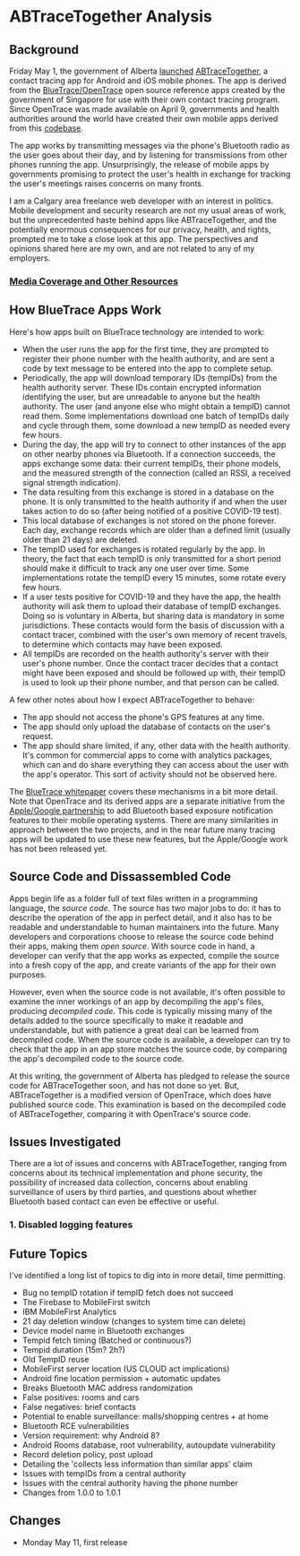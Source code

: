 # ABTraceTogether Analysis



## Background

Friday May 1, the government of Alberta [launched](https://twitter.com/YourAlberta/status/1256345052898627585) [ABTraceTogether](https://www.alberta.ca/ab-trace-together.aspx), a contact tracing app for Android and iOS mobile phones. The app is derived from the [BlueTrace/OpenTrace](https://bluetrace.io/) open source reference apps created by the government of Singapore for use with their own contact tracing program. Since OpenTrace was made available on April 9, governments and health authorities around the world have created their own mobile apps derived from this [codebase](https://github.com/OpenTrace-community).

The app works by transmitting messages via the phone's Bluetooth radio as the user goes about their day, and by listening for transmissions from other phones running the app. Unsurprisingly, the release of mobile apps by governments promising to protect the user's health in exchange for tracking the user's meetings raises concerns on many fronts.

I am a Calgary area freelance web developer with an interest in politics. Mobile development and security research are not my usual areas of work, but the unprecedented haste behind apps like ABTraceTogether, and the potentially enormous consequences for our privacy, health, and rights, prompted me to take a close look at this app. The perspectives and opinions shared here are my own, and are not related to any of my employers.

### [Media Coverage and Other Resources](media.md)


## How BlueTrace Apps Work

Here's how apps built on BlueTrace technology are intended to work:

- When the user runs the app for the first time, they are prompted to register their phone number with the health authority, and are sent a code by text message to be entered into the app to complete setup.
- Periodically, the app will download temporary IDs (tempIDs) from the health authority server. These IDs contain encrypted information identifying the user, but are unreadable to anyone but the health authority. The user (and anyone else who might obtain a tempID) cannot read them. Some implementations download one batch of tempIDs daily and cycle through them, some download a new tempID as needed every few hours.
- During the day, the app will try to connect to other instances of the app on other nearby phones via Bluetooth. If a connection succeeds, the apps exchange some data: their current tempIDs, their phone models, and the measured strength of the connection (called an RSSI, a received signal strength indication).
- The data resulting from this exchange is stored in a database on the phone. It is only transmitted to the health authority if and when the user takes action to do so (after being notified of a positive COVID-19 test).
- This local database of exchanges is not stored on the phone forever. Each day, exchange records which are older than a defined limit (usually older than 21 days) are deleted.
- The tempID used for exchanges is rotated regularly by the app. In theory, the fact that each tempID is only transmitted for a short period should make it difficult to track any one user over time. Some implementations rotate the tempID every 15 minutes, some rotate every few hours.
- If a user tests positive for COVID-19 and they have the app, the health authority will ask them to upload their database of tempID exchanges. Doing so is voluntary in Alberta, but sharing data is mandatory in some jurisdictions. These contacts would form the basis of discussion with a contact tracer, combined with the user's own memory of recent travels, to determine which contacts may have been exposed.
- All tempIDs are recorded on the health authority's server with their user's phone number. Once the contact tracer decides that a contact might have been exposed and should be followed up with, their tempID is used to look up their phone number, and that person can be called.

A few other notes about how I expect ABTraceTogether to behave:

- The app should not access the phone's GPS features at any time.
- The app should only upload the database of contacts on the user's request.
- The app should share limited, if any, other data with the health authority. It's common for commercial apps to come with analytics packages, which can and do share everything they can access about the user with the app's operator. This sort of activity should not be observed here.

The [BlueTrace whitepaper](https://bluetrace.io/static/bluetrace_whitepaper-938063656596c104632def383eb33b3c.pdf) covers these mechanisms in a bit more detail. Note that OpenTrace and its derived apps are a separate initiative from the [Apple/Google partnership](https://www.apple.com/covid19/contacttracing/) to add Bluetooth based exposure notification features to their mobile operating systems. There are many similarities in approach between the two projects, and in the near future many tracing apps will be updated to use these new features, but the Apple/Google work has not been released yet.

## Source Code and Dissassembled Code

Apps begin life as a folder full of text files written in a programming language, the *source code*. The source has two major jobs to do: it has to describe the operation of the app in perfect detail, and it also has to be readable and understandable to human maintainers into the future. Many developers and corporations choose to release the source code behind their apps, making them *open source*. With source code in hand, a developer can verify that the app works as expected, compile the source into a fresh copy of the app, and create variants of the app for their own purposes.

However, even when the source code is not available, it's often possible to examine the inner workings of an app by decompiling the app's files, producing *decompiled code*. This code is typically missing many of the details added to the source specifically to make it readable and understandable, but with patience a great deal can be learned from decompiled code. When the source code is available, a developer can try to check that the app in an app store matches the source code, by comparing the app's decompiled code to the source code.

At this writing, the government of Alberta has pledged to release the source code for ABTraceTogether soon, and has not done so yet. But, ABTraceTogether is a modified version of OpenTrace, which does have published source code. This examination is based on the decompiled code of ABTraceTogether, comparing it with OpenTrace's source code.

## Issues Investigated

There are a lot of issues and concerns with ABTraceTogether, ranging from concerns about its technical implementation and phone security, the possibility of increased data collection, concerns about enabling surveillance of users by third parties, and questions about whether Bluetooth based contact can even be effective or useful.

### 1. Disabled logging features



## Future Topics

I've identified a long list of topics to dig into in more detail, time permitting.

- Bug no tempID rotation if tempID fetch does not succeed
- The Firebase to MobileFirst switch
- IBM MobileFirst Analytics
- 21 day deletion window (changes to system time can delete)
- Device model name in Bluetooth exchanges
- Tempid fetch timing (Batched or continuous?)
- Tempid duration (15m? 2h?)
- Old TempID reuse
- MobileFirst server location (US CLOUD act implications)
- Android fine location permission + automatic updates
- Breaks Bluetooth MAC address randomization
- False positives: rooms and cars
- False negatives: brief contacts
- Potential to enable surveillance: malls/shopping centres + at home
- Bluetooth RCE vulnerabilities
- Version requirement: why Android 8?
- Android Rooms database, root vulnerability, autoupdate vulnerability
- Record deletion policy, post upload
- Detailing the 'collects less information than similar apps' claim
- Issues with tempIDs from a central authority
- Issues with the central authority having the phone number
- Changes from 1.0.0 to 1.0.1

## Changes

- Monday May 11, first release

































